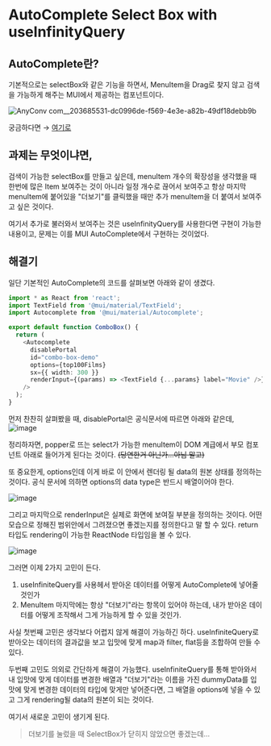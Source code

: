 # AutoComplete Select Box with useInfinityQuery

## AutoComplete란?

기본적으로는 selectBox와 같은 기능을 하면서, MenuItem을 Drag로 찾지 않고 검색을 가능하게 해주는 MUI에서 제공하는 컴포넌트이다. 

![AnyConv com__203685531-dc0996de-f569-4e3e-a82b-49df18debb9b](https://user-images.githubusercontent.com/98517680/203685699-aecf8223-f041-46c1-887a-0875eb017d1c.gif)


궁금하다면 → [여기로](https://mui.com/material-ui/react-autocomplete/)

## 과제는 무엇이냐면,

검색이 가능한 selectBox를 만들고 싶은데, menuItem 개수의 확장성을 생각했을 때 한번에 많은 Item 보여주는 것이 아니라 일정 개수로 끊어서 보여주고 항상 마지막 menuItem에 붙어있을 "더보기"를 클릭했을 때만 추가 menuItem을 더 붙여서 보여주고 싶은 것이다.

여기서 추가로 불러와서 보여주는 것은 useInfinityQuery를 사용한다면 구현이 가능한 내용이고, 문제는 이를 MUI AutoComplete에서 구현하는 것이었다.

## 해결기

일단 기본적인 AutoComplete의 코드를 살펴보면 아래와 같이 생겼다.

```typescript
import * as React from 'react';
import TextField from '@mui/material/TextField';
import Autocomplete from '@mui/material/Autocomplete';

export default function ComboBox() {
  return (
    <Autocomplete
      disablePortal
      id="combo-box-demo"
      options={top100Films}
      sx={{ width: 300 }}
      renderInput={(params) => <TextField {...params} label="Movie" />}
    />
  );
}
```
먼저 찬찬히 살펴봤을 때, disablePortal은 공식문서에 따르면 아래와 같은데,
![image](https://user-images.githubusercontent.com/98517680/203686347-f2421e87-c715-47d3-a3c0-65716e12c729.png)

정리하자면, popper로 뜨는 select가 가능한 menuItem이 DOM 계급에서 부모 컴포넌트 아래로 들어가게 된다는 것이다. ~~(당연한거 아닌가...아님 말고)~~ 

또 중요한게, options인데 이게 바로 이 안에서 렌더링 될 data의 원본 상태를 정의하는 것이다. 공식 문서에 의하면 options의 data type은 반드시 배열이어야 한다.

![image](https://user-images.githubusercontent.com/98517680/203687015-73734be3-7b3a-4b05-95d8-38b1135b09f7.png)

그리고 마지막으로 renderInput은 실제로 화면에 보여질 부분을 정의하는 것이다. 어떤 모습으로 정해진 범위안에서 그려졌으면 좋겠는지를 정의한다고 말 할 수 있다. return 타입도 rendering이 가능한 ReactNode 타입임을 볼 수 있다.

![image](https://user-images.githubusercontent.com/98517680/203687189-d87130c4-a313-4a2f-9445-c486d2876b85.png)

그러면 이제 2가지 고민이 든다.

1. useInfiniteQuery를 사용헤서 받아온 데이터를 어떻게 AutoComplete에 넣어줄 것인가
2. MenuItem 마지막에는 항상 "더보기"라는 항목이 있어야 하는데, 내가 받아온 데이터를 어떻게 조작해서 그게 가능하게 할 수 있을 것인가.

사실 첫번째 고민은 생각보다 어렵지 않게 해결이 가능하긴 하다. useInfiniteQuery로 받아오는 데이터의 결과값을 보고 입맛에 맞게 map과 filter, flat등을 조합하여 만들 수 있다.

두번째 고민도 의외로 간단하게 해결이 가능했다. useInfiniteQuery를 통해 받아와서 내 입맛에 맞게 데이터를 변경한 배열과 "더보기"라는 이름을 가진 dummyData를 입맛에 맞게 변경한 데이터의 타입에 맞게만 넣어준다면, 그 배열을 options에 넣을 수 있고 그게 rendering될 data의 원본이 되는 것이다.

여기서 새로운 고민이 생기게 된다.

> 더보기를 눌렀을 때 SelectBox가 닫히지 않았으면 좋겠는데...




